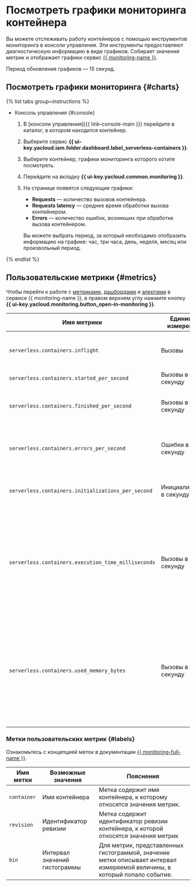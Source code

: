 # Посмотреть графики мониторинга контейнера

 Вы можете отслеживать работу контейнеров с помощью инструментов мониторинга в консоли управления. Эти инструменты предоставляют диагностическую информацию в виде графиков. Собирает значения метрик и отображает графики сервис [{{ monitoring-name }}](../../monitoring/). 

Период обновления графиков — 15 секунд.

## Посмотреть графики мониторинга {#charts}

{% list tabs group=instructions %}

- Консоль управления {#console}

  1. В [консоли управления]({{ link-console-main }}) перейдите в каталог, в котором находится контейнер.
  1. Выберите сервис **{{ ui-key.yacloud.iam.folder.dashboard.label_serverless-containers }}**.
  1. Выберите контейнер, графики мониторинга которого хотите посмотреть.
  1. Перейдите на вкладку **{{ ui-key.yacloud.common.monitoring }}**.
  1. На странице появятся следующие графики:
      * **Requests** — количество вызовов контейнера.
      * **Requests latency** — среднее время обработки вызова контейнером.
      * **Errors** — количество ошибок, возникших при обработке вызова контейнером.

      Вы можете выбрать период, за который необходимо отобразить информацию на графике: час, три часа, день, неделя, месяц или произвольный период.

{% endlist %}

## Пользовательские метрики {#metrics}

 Чтобы перейти к работе с [метриками](../../monitoring/concepts/data-model.md#metric), [дашбордами](../../monitoring/concepts/visualization/dashboard.md) и [алертами](../../monitoring/concepts/alerting.md#alert) в сервисе {{ monitoring-name }}, в правом верхнем углу нажмите кнопку **{{ ui-key.yacloud.monitoring.button_open-in-monitoring }}**. 

| Имя метрики | Единицы измерения | Пояснения |
|----|----|----|
| `serverless.containers.inflight` | Вызовы | Количество одновременно выполняющихся вызовов контейнера. |
| `serverless.containers.started_per_second` | Вызовы в секунду | Частота вызова контейнера. |
| `serverless.containers.finished_per_second` | Вызовы в секунду | Частота завершения обработки вызовов контейнера. |
| `serverless.containers.errors_per_second` | Ошибки в секунду | Частота возникновения ошибок при обработке вызовов контейнера. |
| `serverless.containers.initializations_per_second` | Инициализации в секунду | Частота инициализации новых экземпляров контейнера. |
| `serverless.containers.execution_time_milliseconds` | Вызовы в секунду | Гистограмма распределения частоты вызова контейнера по времени обработки запроса в миллисекундах. Интервалы времени обработки запроса представлены в метке `bin`. |
| `serverless.containers.used_memory_bytes` | Вызовы в секунду | Гистограмма распределения частоты вызова контейнера по количеству использованной памяти в байтах. Интервалы количества использованной запросом памяти представлены в метке `bin`. |

### Метки пользовательских метрик {#labels}

 Ознакомьтесь с концепцией меток в документации [{{ monitoring-full-name }}](../../monitoring/concepts/data-model.md#label). 

| Имя метки | Возможные значения | Пояснения |
|----|----|----|
| `container` | Имя контейнера | Метка содержит имя контейнера, к которому относятся значения метрик. |
| `revision` | Идентификатор ревизии | Метка содержит идентификатор ревизии контейнера, к которой относятся значения метрик |
| `bin` | Интервал значений гистограммы | Для метрик, представленных гистограммой, значение метки описывает интервал измеряемой величины, в который попало событие. |